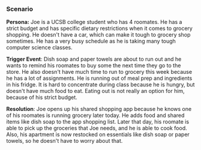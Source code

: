 ### Scenario

**Persona:**
Joe is a UCSB college student who has 4 roomates. He has a strict budget and has specific dietary restrictions when it comes to grocery shopping. He doesn't have a car, which can make it tough to grocery shop sometimes. He has a very busy schedule as he is taking many tough computer science classes.

**Trigger Event**:
Dish soap and paper towels are about to run out and he wants to remind his roomates to buy some the next time they go to the store. He also doesn't have much time to run to grocery this week because he has a lot of assignments. He is running out of meal prep and ingredients in his fridge. It is hard to concentrate during class because he is hungry, but doesn't have much food to eat. Eating out is not really an option for him, because of his strict budget.

**Resolution**:
Joe opens up his shared shopping app because he knows one of his roomates is running grocery later today. He adds food and shared items like dish soap to the app shopping list. Later that day, his roomate is able to pick up the groceries that Joe needs, and he is able to cook food. Also, his apartment is now restocked on essentials like dish soap or paper towels, so he doesn't have to worry about that.
